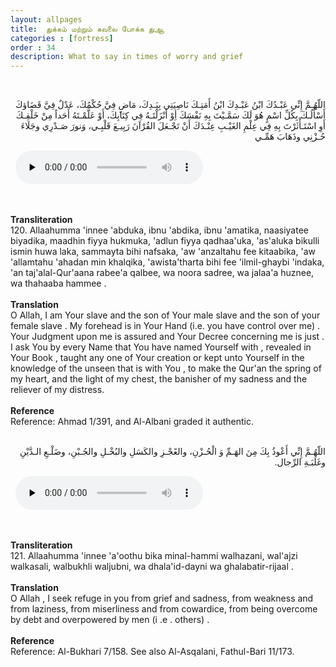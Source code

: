 ```yaml
---
layout: allpages
title:  துக்கம் மற்றும் கவலை போக்க துஆ
categories : [fortress]
order : 34
description: What to say in times of worry and grief
---
```

&nbsp;
<div class="arabictext" dir="RTL">

اللّهُـمَّ إِنِّي عَبْـدُكَ ابْنُ عَبْـدِكَ ابْنُ أَمَتِـكَ نَاصِيَتِي بِيَـدِكَ، مَاضٍ فِيَّ حُكْمُكَ، عَدْلٌ فِيَّ قَضَاؤكَ أَسْأَلُـكَ بِكُلِّ اسْمٍ هُوَ لَكَ سَمَّـيْتَ بِهِ نَفْسَكَ أِوْ أَنْزَلْتَـهُ فِي كِتَابِكَ، أَوْ عَلَّمْـتَهُ أَحَداً مِنْ خَلْقِـكَ أَوِ اسْتَـأْثَرْتَ بِهِ فِي عِلْمِ الغَيْـبِ عِنْـدَكَ أَنْ تَجْـعَلَ القُرْآنَ رَبِيـعَ قَلْبِـي، وَنورَ صَـدْرِي وجَلَاءَ حُـزْنِي وذَهَابَ هَمِّـي

</div>
&nbsp;


<audio controls  preload="none">
  <source src="{{ site.baseurl }}/audio/fortress/120.mp3" type="audio/mpeg">
Your browser does not support the audio element.
</audio>


&nbsp;
<div class="duaextra" tabindex="0">
<div><strong>Transliteration</strong></div>
<div class="extra">120. Allaahumma 'innee 'abduka, ibnu 'abdika, ibnu 'amatika, naasiyatee biyadika, maadhin fiyya hukmuka, 'adlun fiyya qadhaa'uka, 'as'aluka bikulli ismin huwa laka, sammayta bihi nafsaka, 'aw 'anzaltahu fee kitaabika, 'aw 'allamtahu 'ahadan min khalqika, 'awista'tharta bihi fee 'ilmil-ghaybi 'indaka, 'an taj'alal-Qur'aana rabee'a qalbee, wa noora sadree, wa jalaa'a huznee, wa thahaaba hammee .</div>
</div>
&nbsp;
<div class="duaextra" tabindex="0">
<div><strong>Translation</strong></div>
<div class="extra">O Allah, I am Your slave and the son of Your male slave and the son of your female slave . My forehead is in Your Hand (i.e. you have control over me) . Your Judgment upon me is assured and Your Decree concerning me is just . I ask You by every Name that You have named Yourself with , revealed in Your Book , taught any one of Your creation or kept unto Yourself in the knowledge of the unseen that is with You , to make the Qur'an the spring of my heart, and the light of my chest, the banisher of my sadness and the reliever of my distress.</div>
</div>
&nbsp;
<div class="duaextra" tabindex="0">
<div><strong>Reference</strong></div>
<div class="extra">Reference: Ahmad 1/391, and Al-Albani graded it authentic.</div>
</div>
&nbsp;
<div class="arabictext" dir="RTL">

اللّهُـمَّ إِنِّي أَعْوذُ بِكَ مِنَ الهَـمِّ وَ الْحُـزْنِ، والعًجْـزِ والكَسَلِ والبُخْـلِ والجُـبْنِ، وضَلْـعِ الـدَّيْنِ وغَلَبَـةِ الرِّجال.

</div>
&nbsp;


<audio controls  preload="none">
  <source src="{{ site.baseurl }}/audio/fortress/121.mp3" type="audio/mpeg">
Your browser does not support the audio element.
</audio>


&nbsp;
<div class="duaextra" tabindex="0">
<div><strong>Transliteration</strong></div>
<div class="extra">121. Allaahumma 'innee 'a'oothu bika minal-hammi walhazani, wal'ajzi walkasali, walbukhli waljubni, wa dhala'id-dayni wa ghalabatir-rijaal .</div>
</div>
&nbsp;
<div class="duaextra" tabindex="0">
<div><strong>Translation</strong></div>
<div class="extra">O Allah , I seek refuge in you from grief and sadness, from weakness and from laziness, from miserliness and from cowardice, from being overcome by debt and overpowered by men (i .e . others) .</div>
</div>
&nbsp;
<div class="duaextra" tabindex="0">
<div><strong>Reference</strong></div>
<div class="extra">Reference: Al-Bukhari 7/158. See also Al-Asqalani, Fathul-Bari 11/173.</div>
</div>
